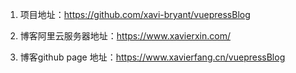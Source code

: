 1. 项目地址：https://github.com/xavi-bryant/vuepressBlog

2. 博客阿里云服务器地址：https://www.xavierxin.com/

3. 博客github page 地址：https://www.xavierfang.cn/vuepressBlog
